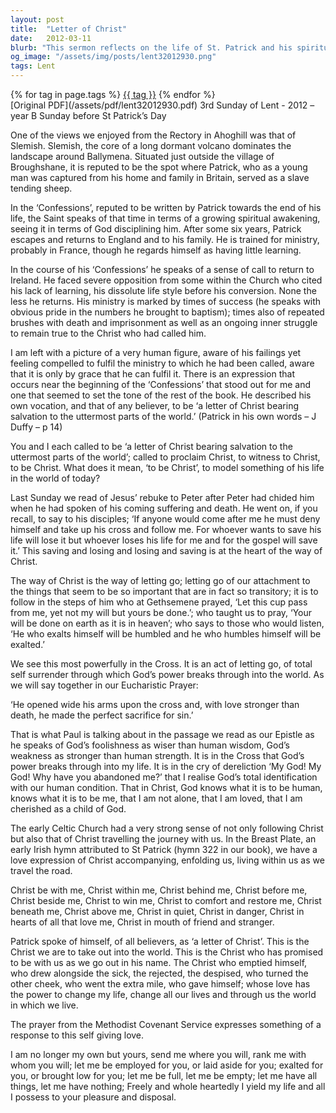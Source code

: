 ```yaml
---
layout: post
title:  "Letter of Christ"
date:   2012-03-11
blurb: "This sermon reflects on the life of St. Patrick and his spiritual awakening during his time as a slave. It emphasizes the concept of self-surrender and humility, drawing parallels to the teachings of Christ. The sermon concludes with a powerful prayer from the Methodist Covenant Service, expressing a commitment to selfless service and surrender to God's will."
og_image: "/assets/img/posts/lent32012930.png"
tags: Lent
---    
```

<div class="tag-pills">
    {% for tag in page.tags %}
    <a href="{{ site.baseurl }}/tag/{{ tag | slugify }}" class="tag-pill">{{ tag }}</a>
    {% endfor %}
</div>
[Original PDF](/assets/pdf/lent32012930.pdf)
3rd Sunday of Lent - 2012 – year B
Sunday before St Patrick’s Day

One of the views we enjoyed from the Rectory in Ahoghill was that of Slemish. Slemish, the core of a long dormant volcano dominates the landscape around Ballymena. Situated just outside the village of Broughshane, it is reputed to be the spot where Patrick, who as a young man was captured from his home and family in Britain, served as a slave tending sheep.

In the ‘Confessions’, reputed to be written by Patrick towards the end of his life, the Saint speaks of that time in terms of a growing spiritual awakening, seeing it in terms of God disciplining him. After some six years, Patrick escapes and returns to England and to his family. He is trained for ministry, probably in France, though he regards himself as having little learning.

In the course of his ‘Confessions’ he speaks of a sense of call to return to Ireland. He faced severe opposition from some within the Church who cited his lack of learning, his dissolute life style before his conversion. None the less he returns. His ministry is marked by times of success (he speaks with obvious pride in the numbers he brought to baptism); times also of repeated brushes with death and imprisonment as well as an ongoing inner struggle to remain true to the Christ who had called him.

I am left with a picture of a very human figure, aware of his failings yet feeling compelled to fulfil the ministry to which he had been called, aware that it is only by grace that he can fulfil it. There is an expression that occurs near the beginning of the ‘Confessions’ that stood out for me and one that seemed to set the tone of the rest of the book. He described his own vocation, and that of any believer, to be ‘a letter of Christ bearing salvation to the uttermost parts of the world.’ (Patrick in his own words – J Duffy – p 14)

You and I each called to be ‘a letter of Christ bearing salvation to the uttermost parts of the world’; called to proclaim Christ, to witness to Christ, to be Christ. What does it mean, ‘to be Christ’, to model something of his life in the world of today?

Last Sunday we read of Jesus’ rebuke to Peter after Peter had chided him when he had spoken of his coming suffering and death. He went on, if you recall, to say to his disciples; ‘If anyone would come after me he must deny himself and take up his cross and follow me. For whoever wants to save his life will lose it but whoever loses his life for me and for the gospel will save it.’ This saving and losing and losing and saving is at the heart of the way of Christ.

The way of Christ is the way of letting go; letting go of our attachment to the things that seem to be so important that are in fact so transitory; it is to follow in the steps of him who at Gethsemene prayed, ‘Let this cup pass from me, yet not my will but yours be done.’; who taught us to pray, ‘Your will be done on earth as it is in heaven’; who says to those who would listen, ‘He who exalts himself will be humbled and he who humbles himself will be exalted.’

We see this most powerfully in the Cross. It is an act of letting go, of total self surrender through which God’s power breaks through into the world. As we will say together in our Eucharistic Prayer:

‘He opened wide his arms upon the cross
and, with love stronger than death,
he made the perfect sacrifice for sin.’

That is what Paul is talking about in the passage we read as our Epistle as he speaks of God’s foolishness as wiser than human wisdom, God’s weakness as stronger than human strength. It is in the Cross that God’s power breaks through into my life. It is in the cry of dereliction ‘My God! My God! Why have you abandoned me?’ that I realise God’s total identification with our human condition. That in Christ, God knows what it is to be human, knows what it is to be me, that I am not alone, that I am loved, that I am cherished as a child of God.

The early Celtic Church had a very strong sense of not only following Christ but also that of Christ travelling the journey with us. In the Breast Plate, an early Irish hymn attributed to St Patrick (hymn 322 in our book), we have a love expression of Christ accompanying, enfolding us, living within us as we travel the road.

Christ be with me, Christ within me,
Christ behind me, Christ before me,
Christ beside me, Christ to win me,
Christ to comfort and restore me,
Christ beneath me, Christ above me,
Christ in quiet, Christ in danger,
Christ in hearts of all that love me,
Christ in mouth of friend and stranger.

Patrick spoke of himself, of all believers, as ‘a letter of Christ’. This is the Christ we are to take out into the world. This is the Christ who has promised to be with us as we go out in his name. The Christ who emptied himself, who drew alongside the sick, the rejected, the despised, who turned the other cheek, who went the extra mile, who gave himself; whose love has the power to change my life, change all our lives and through us the world in which we live.

The prayer from the Methodist Covenant Service expresses something of a response to this self giving love.

I am no longer my own but yours,
send me where you will,
rank me with whom you will;
let me be employed for you,
or laid aside for you;
exalted for you,
or brought low for you;
let me be full, let me be empty;
let me have all things,
let me have nothing;
Freely and whole heartedly
I yield my life and all I possess
to your pleasure and disposal.
